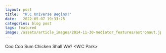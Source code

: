 ```yaml
---
layout: post
title:  "W.C Universe Begins!"
date:   2022-05-07 19:33:25
categories: blog post
tags: featured
image: /assets/article_images/2014-11-30-mediator_features/astronaut.jpeg
---
```


Coo Coo Sum Chicken Shall We? &lt;W.C Park&gt;
